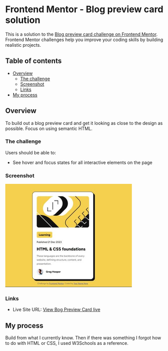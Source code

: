# Frontend Mentor - Blog preview card solution

This is a solution to the [Blog preview card challenge on Frontend Mentor](https://www.frontendmentor.io/challenges/blog-preview-card-ckPaj01IcS). Frontend Mentor challenges help you improve your coding skills by building realistic projects. 

## Table of contents

- [Overview](#overview)
  - [The challenge](#the-challenge)
  - [Screenshot](#screenshot)
  - [Links](#Links)
- [My process](#my-process)


## Overview

To build out a blog preview card and get it looking as close to the design as possible. Focus on using semantic HTML.

### The challenge

Users should be able to:

- See hover and focus states for all interactive elements on the page

### Screenshot

![](./blog-preview-card.jpg)

### Links

- Live Site URL: [View Bog Preview Card live](https://sclie001.github.io/WWC-FrontEndMentor/blog-preview-card-main)

## My process

Build from what I currently know. Then if there was something I forgot how to do with HTML or CSS, I used W3Schools as a reference.
